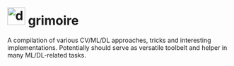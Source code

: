 # <img src="https://github.com/mattroz/grimoire/assets/8377365/172646a3-abef-4a34-b7b6-8cd85d8451ab" alt="drawing" width="40" height="40"/> grimoire

A compilation of various CV/ML/DL approaches, tricks and interesting implementations.
Potentially should serve as versatile toolbelt and helper in many ML/DL-related tasks. 
